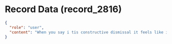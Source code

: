 # Record Data (record_2816)

```json
{
  "role": "user",
  "content": "When you say i tis constructive dismissal it feels like i didn't hold them responsible for that as well. and instead took too little money. "
}
```

